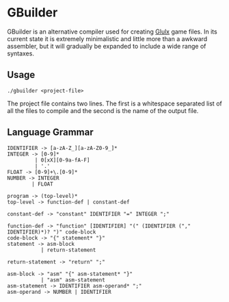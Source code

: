# GBuilder

GBuilder is an alternative compiler used for creating [Glulx](http://www.eblong.com/zarf/glulx/) game files. In its current state it is extremely minimalistic and little more than a awkward assembler, but it will gradually be expanded to include a wide range of syntaxes.

## Usage

```
./gbuilder <project-file>
```

The project file contains two lines. The first is a whitespace separated list of all the files to compile and the second is the name of the output file.


## Language Grammar

```
IDENTIFIER -> [a-zA-Z_][a-zA-Z0-9_]*
INTEGER -> [0-9]* 
         | 0[xX][0-9a-fA-F] 
         | '.'
FLOAT -> [0-9]+\.[0-9]*
NUMBER -> INTEGER 
        | FLOAT

program -> (top-level)*
top-level -> function-def | constant-def

constant-def -> "constant" IDENTIFIER "=" INTEGER ";"

function-def -> "function" [IDENTIFIER] "(" (IDENTIFIER ("," IDENTIFIER)*)? ")" code-block
code-block -> "{" statement* "}"
statement -> asm-block 
           | return-statement

return-statement -> "return" ";"

asm-block -> "asm" "{" asm-statement* "}" 
           | "asm" asm-statement
asm-statement -> IDENTIFIER asm-operand* ";"
asm-operand -> NUMBER | IDENTIFIER
```
